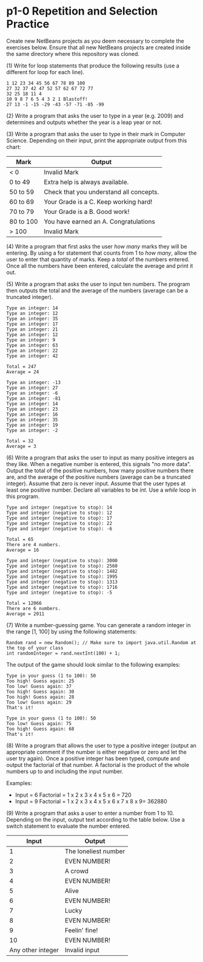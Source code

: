 # p1-0 Repetition and Selection Practice

Create new NetBeans projects as you deem necessary to complete the exercises below.  Ensure that all new NetBeans projects are created inside the same directory where this repository was cloned.

(1) Write for loop statements that produce the following results (use a different for loop for each line).

```
1 12 23 34 45 56 67 78 89 100
27 32 37 42 47 52 57 62 67 72 77
32 25 18 11 4
10 9 8 7 6 5 4 3 2 1 Blastoff!
27 13 -1 -15 -29 -43 -57 -71 -85 -99
```

(2) Write a program that asks the user to type in a year (e.g. 2009) and determines and outputs whether the year is a leap year or not.

(3) Write a program that asks the user to type in their mark in Computer Science. Depending on their input, print the appropriate output from this chart:

Mark | Output
--- | ---
< 0 | Invalid Mark
0 to 49 | Extra help is always available.
50 to 59 | Check that you understand all concepts.
60 to 69 | Your Grade is a C. Keep working hard!
70 to 79 | Your Grade is a B. Good work!
80 to 100 | You have earned an A. Congratulations
\> 100 | Invalid Mark

(4) Write a program that first asks the user *how many* marks they will be entering. By using a for statement that counts from 1 to *how many*, allow the user to enter that quantity of marks. Keep a *total* of the numbers entered. Once all the numbers have been entered, calculate the average and print it out.

(5) Write a program that asks the user to input ten numbers. The program then outputs the total and the average of the numbers (average can be a truncated integer).

```
Type an integer: 14
Type an integer: 12
Type an integer: 35
Type an integer: 17
Type an integer: 21
Type an integer: 12
Type an integer: 9
Type an integer: 63
Type an integer: 22
Type an integer: 42

Total = 247
Average = 24
```
```
Type an integer: -13
Type an integer: 27
Type an integer: -6
Type an integer: -81
Type an integer: 14
Type an integer: 23
Type an integer: 16
Type an integer: 35
Type an integer: 19
Type an integer: -2

Total = 32
Average = 3
```

(6) Write a program that asks the user to input as many positive integers as they like. When a negative number is entered, this signals "no more data". Output the total of the positive numbers, how many positive numbers there are, and the average of the positive numbers (average can be a truncated integer). Assume that zero is never input. Assume that the user types at least one positive number. Declare all variables to be *int*. Use a *while* loop in this program.

```
Type and integer (negative to stop): 14
Type and integer (negative to stop): 12
Type and integer (negative to stop): 17
Type and integer (negative to stop): 22
Type and integer (negative to stop): -6

Total = 65
There are 4 numbers.
Average = 16
```
```
Type and integer (negative to stop): 3000
Type and integer (negative to stop): 2560
Type and integer (negative to stop): 1482
Type and integer (negative to stop): 1995
Type and integer (negative to stop): 1313
Type and integer (negative to stop): 1716
Type and integer (negative to stop): -5

Total = 12066
There are 6 numbers.
Average = 2011
```

(7) Write a number-guessing game. You can generate a random integer in the range [1, 100] by using the following statements:
```
Random rand = new Random(); // Make sure to import java.util.Random at the top of your class
int randomInteger = rand.nextInt(100) + 1;
```
The output of the game should look similar to the following examples:
```
Type in your guess (1 to 100): 50
Too high! Guess again: 25
Too low! Guess again: 37
Too high! Guess again: 30
Too high! Guess again: 28
Too low! Guess again: 29
That's it!
```
```
Type in your guess (1 to 100): 50
Too low! Guess again: 75
Too high! Guess again: 68
That's it!
```

(8) Write a program that allows the user to type a positive integer (output an appropriate comment if the number is either negative or zero and let the user try again). Once a positive integer has been typed, compute and output the factorial of that number. A factorial is the product of the whole numbers up to and including the input number.

Examples:
* Input = 6		Factorial = 1 x 2 x 3 x 4 x 5 x 6 = 720
* Input = 9		Factorial = 1 x 2 x 3 x 4 x 5 x 6 x 7 x 8 x 9= 362880

(9) Write a program that asks a user to enter a number from 1 to 10.  Depending on the input, output text according to the table below.  Use a switch statement to evaluate the number entered.

Input | Output
--- | ---
1 | The loneliest number
2 | EVEN NUMBER!
3 | A crowd
4 | EVEN NUMBER!
5 | Alive
6 | EVEN NUMBER!
7 | Lucky
8 | EVEN NUMBER!
9 | Feelin' fine!
10 | EVEN NUMBER!
Any other integer | Invalid input
